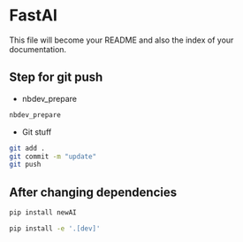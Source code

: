 # FastAI

<!-- WARNING: THIS FILE WAS AUTOGENERATED! DO NOT EDIT! -->

This file will become your README and also the index of your
documentation.

## Step for git push

- nbdev_prepare

``` sh
nbdev_prepare
```

- Git stuff

``` sh
git add .
git commit -m "update"
git push
```

## After changing dependencies

``` sh
pip install newAI
```

``` sh
pip install -e '.[dev]'
```
